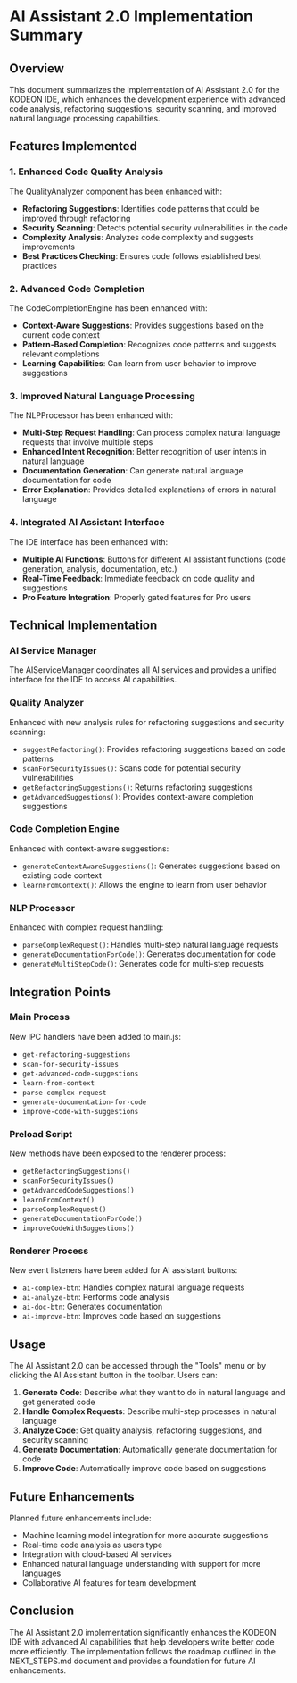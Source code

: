 # AI Assistant 2.0 Implementation Summary

## Overview

This document summarizes the implementation of AI Assistant 2.0 for the KODEON IDE, which enhances the development experience with advanced code analysis, refactoring suggestions, security scanning, and improved natural language processing capabilities.

## Features Implemented

### 1. Enhanced Code Quality Analysis

The QualityAnalyzer component has been enhanced with:

-   **Refactoring Suggestions**: Identifies code patterns that could be improved through refactoring
-   **Security Scanning**: Detects potential security vulnerabilities in the code
-   **Complexity Analysis**: Analyzes code complexity and suggests improvements
-   **Best Practices Checking**: Ensures code follows established best practices

### 2. Advanced Code Completion

The CodeCompletionEngine has been enhanced with:

-   **Context-Aware Suggestions**: Provides suggestions based on the current code context
-   **Pattern-Based Completion**: Recognizes code patterns and suggests relevant completions
-   **Learning Capabilities**: Can learn from user behavior to improve suggestions

### 3. Improved Natural Language Processing

The NLPProcessor has been enhanced with:

-   **Multi-Step Request Handling**: Can process complex natural language requests that involve multiple steps
-   **Enhanced Intent Recognition**: Better recognition of user intents in natural language
-   **Documentation Generation**: Can generate natural language documentation for code
-   **Error Explanation**: Provides detailed explanations of errors in natural language

### 4. Integrated AI Assistant Interface

The IDE interface has been enhanced with:

-   **Multiple AI Functions**: Buttons for different AI assistant functions (code generation, analysis, documentation, etc.)
-   **Real-Time Feedback**: Immediate feedback on code quality and suggestions
-   **Pro Feature Integration**: Properly gated features for Pro users

## Technical Implementation

### AI Service Manager

The AIServiceManager coordinates all AI services and provides a unified interface for the IDE to access AI capabilities.

### Quality Analyzer

Enhanced with new analysis rules for refactoring suggestions and security scanning:

-   `suggestRefactoring()`: Provides refactoring suggestions based on code patterns
-   `scanForSecurityIssues()`: Scans code for potential security vulnerabilities
-   `getRefactoringSuggestions()`: Returns refactoring suggestions
-   `getAdvancedSuggestions()`: Provides context-aware completion suggestions

### Code Completion Engine

Enhanced with context-aware suggestions:

-   `generateContextAwareSuggestions()`: Generates suggestions based on existing code context
-   `learnFromContext()`: Allows the engine to learn from user behavior

### NLP Processor

Enhanced with complex request handling:

-   `parseComplexRequest()`: Handles multi-step natural language requests
-   `generateDocumentationForCode()`: Generates documentation for code
-   `generateMultiStepCode()`: Generates code for multi-step requests

## Integration Points

### Main Process

New IPC handlers have been added to main.js:

-   `get-refactoring-suggestions`
-   `scan-for-security-issues`
-   `get-advanced-code-suggestions`
-   `learn-from-context`
-   `parse-complex-request`
-   `generate-documentation-for-code`
-   `improve-code-with-suggestions`

### Preload Script

New methods have been exposed to the renderer process:

-   `getRefactoringSuggestions()`
-   `scanForSecurityIssues()`
-   `getAdvancedCodeSuggestions()`
-   `learnFromContext()`
-   `parseComplexRequest()`
-   `generateDocumentationForCode()`
-   `improveCodeWithSuggestions()`

### Renderer Process

New event listeners have been added for AI assistant buttons:

-   `ai-complex-btn`: Handles complex natural language requests
-   `ai-analyze-btn`: Performs code analysis
-   `ai-doc-btn`: Generates documentation
-   `ai-improve-btn`: Improves code based on suggestions

## Usage

The AI Assistant 2.0 can be accessed through the "Tools" menu or by clicking the AI Assistant button in the toolbar. Users can:

1. **Generate Code**: Describe what they want to do in natural language and get generated code
2. **Handle Complex Requests**: Describe multi-step processes in natural language
3. **Analyze Code**: Get quality analysis, refactoring suggestions, and security scanning
4. **Generate Documentation**: Automatically generate documentation for code
5. **Improve Code**: Automatically improve code based on suggestions

## Future Enhancements

Planned future enhancements include:

-   Machine learning model integration for more accurate suggestions
-   Real-time code analysis as users type
-   Integration with cloud-based AI services
-   Enhanced natural language understanding with support for more languages
-   Collaborative AI features for team development

## Conclusion

The AI Assistant 2.0 implementation significantly enhances the KODEON IDE with advanced AI capabilities that help developers write better code more efficiently. The implementation follows the roadmap outlined in the NEXT_STEPS.md document and provides a foundation for future AI enhancements.
